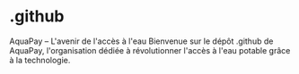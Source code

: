 # .github
AquaPay – L'avenir de l'accès à l'eau  Bienvenue sur le dépôt .github de AquaPay, l'organisation dédiée à révolutionner l'accès à l'eau potable grâce à la technologie.
